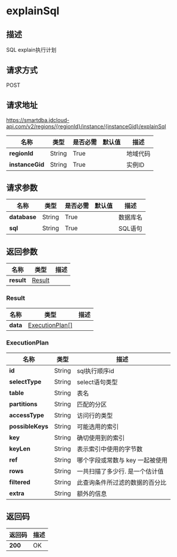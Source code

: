 # explainSql


## 描述
SQL explain执行计划

## 请求方式
POST

## 请求地址
https://smartdba.jdcloud-api.com/v2/regions/{regionId}/instance/{instanceGid}/explainSql

|名称|类型|是否必需|默认值|描述|
|---|---|---|---|---|
|**regionId**|String|True| |地域代码|
|**instanceGid**|String|True| |实例ID|

## 请求参数
|名称|类型|是否必需|默认值|描述|
|---|---|---|---|---|
|**database**|String|True| |数据库名|
|**sql**|String|True| |SQL语句|


## 返回参数
|名称|类型|描述|
|---|---|---|
|**result**|[Result](explainsql#result)| |

### <div id="Result">Result</div>
|名称|类型|描述|
|---|---|---|
|**data**|[ExecutionPlan[]](explainsql#executionplan)| |
### <div id="ExecutionPlan">ExecutionPlan</div>
|名称|类型|描述|
|---|---|---|
|**id**|String|sql执行顺序id|
|**selectType**|String|select语句类型|
|**table**|String|表名|
|**partitions**|String|匹配的分区|
|**accessType**|String|访问行的类型|
|**possibleKeys**|String|可能选用的索引|
|**key**|String|确切使用到的索引|
|**keyLen**|String|表示索引中使用的字节数|
|**ref**|String|哪个字段或常数与 key 一起被使用|
|**rows**|String|一共扫描了多少行. 是一个估计值|
|**filtered**|String|此查询条件所过滤的数据的百分比|
|**extra**|String|额外的信息|

## 返回码
|返回码|描述|
|---|---|
|**200**|OK|
